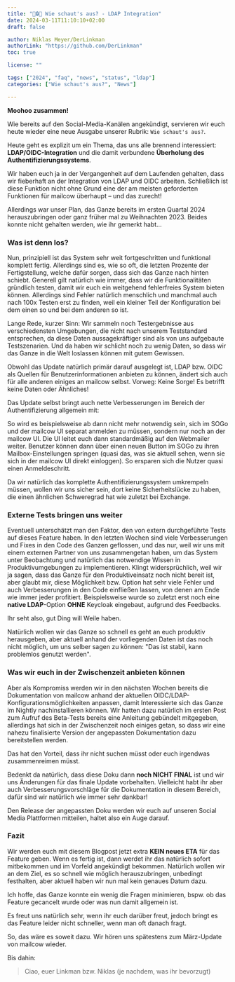 ```yaml
---
title: "🤔🔒🐮 Wie schaut's aus? - LDAP Integration"
date: 2024-03-11T11:10:10+02:00
draft: false

author: Niklas Meyer/DerLinkman
authorLink: "https://github.com/DerLinkman"
toc: true

license: ""

tags: ["2024", "faq", "news", "status", "ldap"]
categories: ["Wie schaut's aus?", "News"]

---
```


**Moohoo zusammen!**

Wie bereits auf den Social-Media-Kanälen angekündigt, servieren wir euch heute wieder eine neue Ausgabe unserer Rubrik: `Wie schaut's aus?`.

Heute geht es explizit um ein Thema, das uns alle brennend interessiert: **LDAP/OIDC-Integration** und die damit verbundene **Überholung des Authentifizierungssystems**.

Wir haben euch ja in der Vergangenheit auf dem Laufenden gehalten, dass wir fieberhaft an der Integration von LDAP und OIDC arbeiten. Schließlich ist diese Funktion nicht ohne Grund eine der am meisten geforderten Funktionen für mailcow überhaupt – und das zurecht!

Allerdings war unser Plan, das Ganze bereits im ersten Quartal 2024 herauszubringen oder ganz früher mal zu Weihnachten 2023. Beides konnte nicht gehalten werden, wie ihr gemerkt habt...

<!--more-->

### Was ist denn los?

Nun, prinzipiell ist das System sehr weit fortgeschritten und funktional komplett fertig. Allerdings sind es, wie so oft, die letzten Prozente der Fertigstellung, welche dafür sorgen, dass sich das Ganze nach hinten schiebt. Generell gilt natürlich wie immer, dass wir die Funktionalitäten gründlich testen, damit wir euch ein weitgehend fehlerfreies System bieten können. Allerdings sind Fehler natürlich menschlich und manchmal auch nach 100x Testen erst zu finden, weil ein kleiner Teil der Konfiguration bei dem einen so und bei dem anderen so ist.

Lange Rede, kurzer Sinn: Wir sammeln noch Testergebnisse aus verschiedensten Umgebungen, die nicht nach unserem Teststandard entsprechen, da diese Daten aussagekräftiger sind als von uns aufgebaute Testszenarien. Und da haben wir schlicht noch zu wenig Daten, so dass wir das Ganze in die Welt loslassen können mit gutem Gewissen.

Obwohl das Update natürlich primär darauf ausgelegt ist, LDAP bzw. OIDC als Quellen für Benutzerinformationen anbieten zu können, ändert sich auch für alle anderen einiges an mailcow selbst. Vorweg: Keine Sorge! Es betrifft keine Daten oder Ähnliches!

Das Update selbst bringt auch nette Verbesserungen im Bereich der Authentifizierung allgemein mit:

So wird es beispielsweise ab dann nicht mehr notwendig sein, sich im SOGo und der mailcow UI separat anmelden zu müssen, sondern nur noch an der mailcow UI. Die UI leitet euch dann standardmäßig auf den Webmailer weiter. Benutzer können dann über einen neuen Button im SOGo zu ihren Mailbox-Einstellungen springen (quasi das, was sie aktuell sehen, wenn sie sich in der mailcow UI direkt einloggen). So ersparen sich die Nutzer quasi einen Anmeldeschritt.

Da wir natürlich das komplette Authentifizierungssystem umkrempeln müssen, wollen wir uns sicher sein, dort keine Sicherheitslücke zu haben, die einen ähnlichen Schweregrad hat wie zuletzt bei Exchange.

### Externe Tests bringen uns weiter

Eventuell unterschätzt man den Faktor, den von extern durchgeführte Tests auf dieses Feature haben. In den letzten Wochen sind viele Verbesserungen und Fixes in den Code des Ganzen geflossen, und das nur, weil wir uns mit einem externen Partner von uns zusammengetan haben, um das System unter Beobachtung und natürlich das notwendige Wissen in Produktivumgebungen zu implementieren. Klingt widersprüchlich, weil wir ja sagen, dass das Ganze für den Produktiveinsatz noch nicht bereit ist, aber glaubt mir, diese Möglichkeit bzw. Option hat sehr viele Fehler und auch Verbesserungen in den Code einfließen lassen, von denen am Ende wie immer jeder profitiert. Beispielsweise wurde so zuletzt erst noch eine **native LDAP**-Option **OHNE** Keycloak eingebaut, aufgrund des Feedbacks.

Ihr seht also, gut Ding will Weile haben.

Natürlich wollen wir das Ganze so schnell es geht an euch produktiv herausgeben, aber aktuell anhand der vorliegenden Daten ist das noch nicht möglich, um uns selber sagen zu können: "Das ist stabil, kann problemlos genutzt werden".

### Was wir euch in der Zwischenzeit anbieten können

Aber als Kompromiss werden wir in den nächsten Wochen bereits die Dokumentation von mailcow anhand der aktuellen OIDC/LDAP-Konfigurationsmöglichkeiten anpassen, damit Interessierte sich das Ganze im Nightly nachinstallieren können. Wir hatten dazu natürlich im ersten Post zum Aufruf des Beta-Tests bereits eine Anleitung gebündelt mitgegeben, allerdings hat sich in der Zwischenzeit noch einiges getan, so dass wir eine nahezu finalisierte Version der angepassten Dokumentation dazu bereitstellen werden.

Das hat den Vorteil, dass ihr nicht suchen müsst oder euch irgendwas zusammenreimen müsst.

Bedenkt da natürlich, dass diese Doku dann **noch NICHT FINAL** ist und wir uns Änderungen für das finale Update vorbehalten. Vielleicht habt ihr aber auch Verbesserungsvorschläge für die Dokumentation in diesem Bereich, dafür sind wir natürlich wie immer sehr dankbar!

Den Release der angepassten Doku werden wir euch auf unseren Social Media Plattformen mitteilen, haltet also ein Auge darauf.

### Fazit

Wir werden euch mit diesem Blogpost jetzt extra **KEIN neues ETA** für das Feature geben. Wenn es fertig ist, dann werdet ihr das natürlich sofort mitbekommen und im Vorfeld angekündigt bekommen.
Natürlich wollen wir an dem Ziel, es so schnell wie möglich herauszubringen, unbedingt festhalten, aber aktuell haben wir nun mal kein genaues Datum dazu.

Ich hoffe, das Ganze konnte ein wenig die Fragen minimieren, bspw. ob das Feature gecancelt wurde oder was nun damit allgemein ist.

Es freut uns natürlich sehr, wenn ihr euch darüber freut, jedoch bringt es das Feature leider nicht schneller, wenn man oft danach fragt.

So, das wäre es soweit dazu. Wir hören uns spätestens zum März-Update von mailcow wieder.

Bis dahin:

> Ciao, euer Linkman bzw. Niklas (je nachdem, was ihr bevorzugt)
